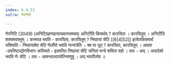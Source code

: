 ```yaml
---
index: 6.4.51
sutra: णेरनिटि

---
```

 णेरनिटि (3049) (अनिटिग्रहणप्रत्याख्यानभाष्यम्) अनिटीति किमर्थम् ? कारयिता । कारयितुम् । अनिटीति शक्यमवक्तुम् । कस्मान्न भवति - कारयिता, कारयितुम् ? निष्ठायां सेटि [[6|4|52]] इत्येतन्नियमार्थं भविष्यति - निष्ठायामेव सेटि णेर्लोपो भवति नान्यत्रेति । क्व मा भूत् ? कारयिता, कारयितुम् । अथवा -उपरिष्टाद्योगविभागः करिष्यते - इदमस्ति निष्ठायां सेटि जनिता मन्त्रे शमिता यज्ञे । ततः -  अय् । अयादेशो भवति णेः सेटि । ततः - आमन्ताल्वाय्येत्न्विष्णुषु । अय् भवतीत्येव ॥ 